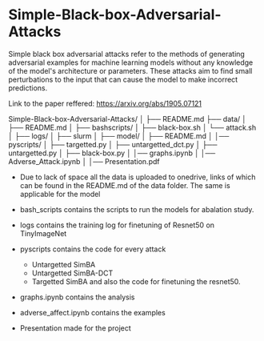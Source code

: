 # Simple-Black-box-Adversarial-Attacks

Simple black box adversarial attacks refer to the methods of generating adversarial examples for machine learning models without any knowledge of the model's architecture or parameters. These attacks aim to find small perturbations to the input that can cause the model to make incorrect predictions.

Link to the paper reffered: https://arxiv.org/abs/1905.07121

Simple-Black-box-Adversarial-Attacks/
│
├── README.md
├── data/
│   ├── README.md
│ 
├── bashscripts/
│   ├── black-box.sh
│   └── attack.sh
│
├── logs/
│   ├── slurm
│
├── model/
│   ├── README.md
│
│── pyscripts/
│   ├── targetted.py
│   ├── untargetted_dct.py
│   ├── untargetted.py
│   ├── black-box.py
│
│── graphs.ipynb
│
│── Adverse_Attack.ipynb
│
│── Presentation.pdf



- Due to lack of space all the data is uploaded to onedrive, links of which can be found in the README.md of the data folder. The same is applicable for the model

- bash_scripts contains the scripts to run the models for abalation study.

- logs contains the training log for finetuning of Resnet50 on TinyImageNet

- pyscripts contains the code for every attack
    - Untargetted SimBA
    - Untargetted SimBA-DCT
    - Targetted SimBA
    and also the code for finetuning the resnet50.

- graphs.ipynb contains the analysis
- adverse_affect.ipynb contains the examples
- Presentation made for the project